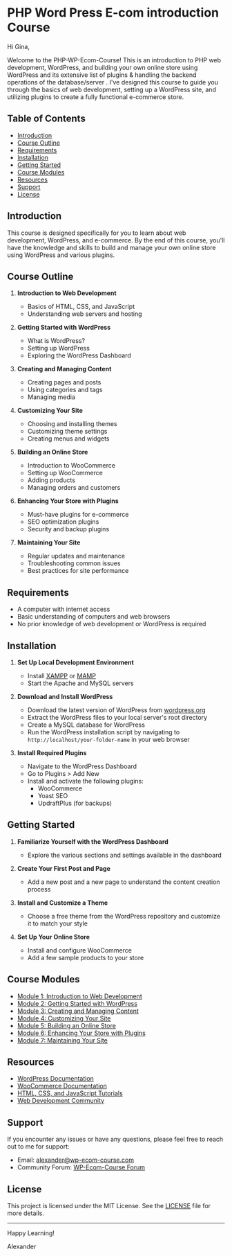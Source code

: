 # PHP Word Press E-com introduction Course

Hi Gina,

Welcome to the PHP-WP-Ecom-Course! This is an introduction to PHP web development, WordPress, and building your own online store using WordPress and its extensive list of plugins & handling the backend operations of the database/server . I've designed this course to guide you through the basics of web development, setting up a WordPress site, and utilizing plugins to create a fully functional e-commerce store.

## Table of Contents

- [Introduction](#introduction)
- [Course Outline](#course-outline)
- [Requirements](#requirements)
- [Installation](#installation)
- [Getting Started](#getting-started)
- [Course Modules](#course-modules)
- [Resources](#resources)
- [Support](#support)
- [License](#license)

## Introduction

This course is designed specifically for you to learn about web development, WordPress, and e-commerce. By the end of this course, you'll have the knowledge and skills to build and manage your own online store using WordPress and various plugins.

## Course Outline

1. **Introduction to Web Development**
   - Basics of HTML, CSS, and JavaScript
   - Understanding web servers and hosting

2. **Getting Started with WordPress**
   - What is WordPress?
   - Setting up WordPress
   - Exploring the WordPress Dashboard

3. **Creating and Managing Content**
   - Creating pages and posts
   - Using categories and tags
   - Managing media

4. **Customizing Your Site**
   - Choosing and installing themes
   - Customizing theme settings
   - Creating menus and widgets

5. **Building an Online Store**
   - Introduction to WooCommerce
   - Setting up WooCommerce
   - Adding products
   - Managing orders and customers

6. **Enhancing Your Store with Plugins**
   - Must-have plugins for e-commerce
   - SEO optimization plugins
   - Security and backup plugins

7. **Maintaining Your Site**
   - Regular updates and maintenance
   - Troubleshooting common issues
   - Best practices for site performance

## Requirements

- A computer with internet access
- Basic understanding of computers and web browsers
- No prior knowledge of web development or WordPress is required

## Installation

1. **Set Up Local Development Environment**
   - Install [XAMPP](https://www.apachefriends.org/index.html) or [MAMP](https://www.mamp.info/en/)
   - Start the Apache and MySQL servers

2. **Download and Install WordPress**
   - Download the latest version of WordPress from [wordpress.org](https://wordpress.org/download/)
   - Extract the WordPress files to your local server's root directory
   - Create a MySQL database for WordPress
   - Run the WordPress installation script by navigating to `http://localhost/your-folder-name` in your web browser

3. **Install Required Plugins**
   - Navigate to the WordPress Dashboard
   - Go to Plugins > Add New
   - Install and activate the following plugins:
     - WooCommerce
     - Yoast SEO
     - UpdraftPlus (for backups)

## Getting Started

1. **Familiarize Yourself with the WordPress Dashboard**
   - Explore the various sections and settings available in the dashboard

2. **Create Your First Post and Page**
   - Add a new post and a new page to understand the content creation process

3. **Install and Customize a Theme**
   - Choose a free theme from the WordPress repository and customize it to match your style

4. **Set Up Your Online Store**
   - Install and configure WooCommerce
   - Add a few sample products to your store

## Course Modules

- [Module 1: Introduction to Web Development](docs/module1.md)
- [Module 2: Getting Started with WordPress](docs/module2.md)
- [Module 3: Creating and Managing Content](docs/module3.md)
- [Module 4: Customizing Your Site](docs/module4.md)
- [Module 5: Building an Online Store](docs/module5.md)
- [Module 6: Enhancing Your Store with Plugins](docs/module6.md)
- [Module 7: Maintaining Your Site](docs/module7.md)

## Resources

- [WordPress Documentation](https://wordpress.org/support/)
- [WooCommerce Documentation](https://docs.woocommerce.com/)
- [HTML, CSS, and JavaScript Tutorials](https://www.w3schools.com/)
- [Web Development Community](https://stackoverflow.com/)

## Support

If you encounter any issues or have any questions, please feel free to reach out to me for support:

- Email: alexander@wp-ecom-course.com
- Community Forum: [WP-Ecom-Course Forum](https://forum.wp-ecom-course.com)

## License

This project is licensed under the MIT License. See the [LICENSE](LICENSE) file for more details.

---

Happy Learning!

Alexander
